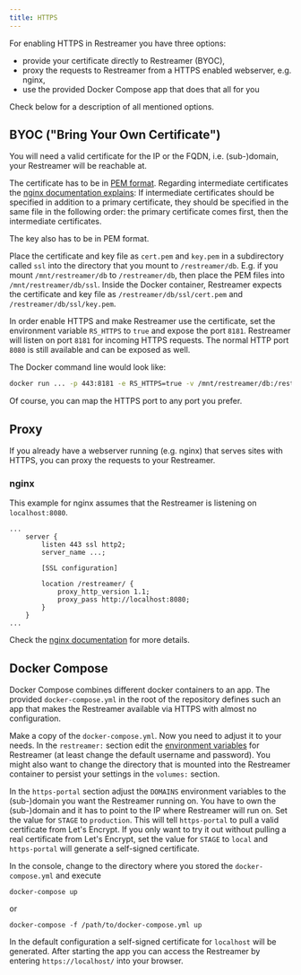 ```yaml
---
title: HTTPS
---
```


For enabling HTTPS in Restreamer you have three options:

- provide your certificate directly to Restreamer (BYOC),
- proxy the requests to Restreamer from a HTTPS enabled webserver, e.g. nginx,
- use the provided Docker Compose app that does that all for you

Check below for a description of all mentioned options.

## BYOC ("Bring Your Own Certificate")

You will need a valid certificate for the IP or the FQDN, i.e. (sub-)domain, your Restreamer will be reachable at.

The certificate has to be in [PEM format](https://en.wikipedia.org/wiki/X.509#Certificate_filename_extensions). Regarding
intermediate certificates the [nginx documentation explains](http://nginx.org/en/docs/http/ngx_http_ssl_module.html#ssl_certificate):
If intermediate certificates should be specified in addition to a primary certificate, they should be specified in the same
file in the following order: the primary certificate comes first, then the intermediate certificates.

The key also has to be in PEM format.

Place the certificate and key file as `cert.pem` and `key.pem` in a subdirectory called `ssl` into the directory that you
mount to `/restreamer/db`. E.g. if you mount `/mnt/restreamer/db` to  `/restreamer/db`, then place the PEM files into `/mnt/restreamer/db/ssl`.
Inside the Docker container, Restreamer expects the certificate and key file as `/restreamer/db/ssl/cert.pem`
and `/restreamer/db/ssl/key.pem`.

In order enable HTTPS and make Restreamer use the certificate, set the environment variable `RS_HTTPS` to `true` and
expose the port `8181`. Restreamer will listen on port `8181` for incoming HTTPS requests. The normal HTTP port `8080` is still available
and can be exposed as well. 

The Docker command line would look like:

```bash
docker run ... -p 443:8181 -e RS_HTTPS=true -v /mnt/restreamer/db:/restreamer/db ...
```

Of course, you can map the HTTPS port to any port you prefer.

## Proxy

If you already have a webserver running (e.g. nginx) that serves sites with HTTPS, you can proxy the requests to your Restreamer.

### nginx

This example for nginx assumes that the Restreamer is listening on `localhost:8080`.

```nginx
...
    server {
    	listen 443 ssl http2;
    	server_name ...;

    	[SSL configuration]

        location /restreamer/ {
    		proxy_http_version 1.1;
    		proxy_pass http://localhost:8080;
    	}
    }
...
```

Check the [nginx documentation](https://nginx.org/en/docs/) for more details.

## Docker Compose

Docker Compose combines different docker containers to an app. The provided `docker-compose.yml` in the root of the repository
defines such an app that makes the Restreamer available via HTTPS with almost no configuration.

Make a copy of the `docker-compose.yml`. Now you need to adjust it to your needs. In the `restreamer:`
section edit the [environment variables](references-environment-var.html) for Restreamer (at least change the default username and password).
You might also want to change the directory that is mounted into the Restreamer container to persist your settings in the `volumes:` section.

In the `https-portal` section adjust the `DOMAINS` environment variables to the (sub-)domain you want the Restreamer running on. You have to own
the (sub-)domain and it has to point to the IP where Restreamer will run on. Set the value for `STAGE` to `production`. This will tell `https-portal`
to pull a valid certificate from Let's Encrypt. If you only want to try it out without pulling a real certificate from Let's Encrypt, set the value
for `STAGE` to `local` and `https-portal` will generate a self-signed certificate.

In the console, change to the directory where you stored the `docker-compose.yml` and execute

```shell
docker-compose up
```

or

```shell
docker-compose -f /path/to/docker-compose.yml up
```

In the default configuration a self-signed certificate for `localhost` will be generated. After starting the app you can access the Restreamer by
entering `https://localhost/` into your browser.
